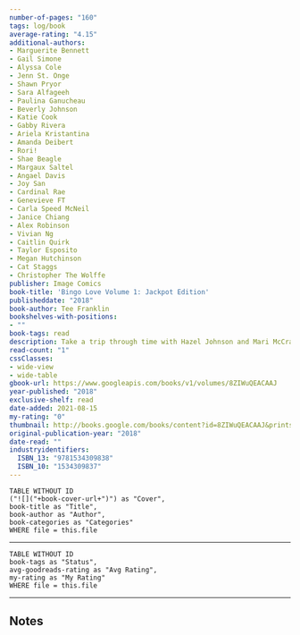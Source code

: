 ```yaml
---
number-of-pages: "160"
tags: log/book
average-rating: "4.15"
additional-authors:
- Marguerite Bennett
- Gail Simone
- Alyssa Cole
- Jenn St. Onge
- Shawn Pryor
- Sara Alfageeh
- Paulina Ganucheau
- Beverly Johnson
- Katie Cook
- Gabby Rivera
- Ariela Kristantina
- Amanda Deibert
- Rori!
- Shae Beagle
- Margaux Saltel
- Angael Davis
- Joy San
- Cardinal Rae
- Genevieve FT
- Carla Speed McNeil
- Janice Chiang
- Alex Robinson
- Vivian Ng
- Caitlin Quirk
- Taylor Esposito
- Megan Hutchinson
- Cat Staggs
- Christopher The Wolffe
publisher: Image Comics
book-title: 'Bingo Love Volume 1: Jackpot Edition'
publisheddate: "2018"
book-author: Tee Franklin
bookshelves-with-positions:
- ""
book-tags: read
description: Take a trip through time with Hazel Johnson and Mari McCray as they fall in love at church bingo in 1963, break up because of pressure from their families, and reunite nearly fifty years later! This Jackpot Edition contains over sixty pages of bonus material... --
read-count: "1"
cssClasses:
- wide-view
- wide-table
gbook-url: https://www.googleapis.com/books/v1/volumes/8ZIWuQEACAAJ
year-published: "2018"
exclusive-shelf: read
date-added: 2021-08-15
my-rating: "0"
thumbnail: http://books.google.com/books/content?id=8ZIWuQEACAAJ&printsec=frontcover&img=1&zoom=1&source=gbs_api
original-publication-year: "2018"
date-read: ""
industryidentifiers:
  ISBN_13: "9781534309838"
  ISBN_10: "1534309837"
---
```


```dataview
TABLE WITHOUT ID
("![]("+book-cover-url+")") as "Cover",
book-title as "Title",
book-author as "Author",
book-categories as "Categories"
WHERE file = this.file
```
---
```dataview
TABLE WITHOUT ID
book-tags as "Status",
avg-goodreads-rating as "Avg Rating",
my-rating as "My Rating"
WHERE file = this.file
```
---
## Notes


